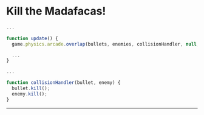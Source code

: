 # Kill the Madafacas!

``` javascript
...

function update() {
  game.physics.arcade.overlap(bullets, enemies, collisionHandler, null, this);

  ...
}

...

function collisionHandler(bullet, enemy) {
  bullet.kill();
  enemy.kill();
}
```

---